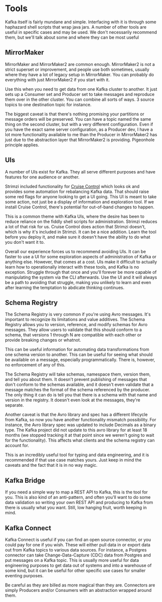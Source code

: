 # Tools

Kafka itself is fairly mundane and simple. Interfacing with it is through some haphazard shell scripts that wrap java jars. A number of other tools are useful in specific cases and may be used. We don't necessarily recommend them, but we'll talk about some and where they can be most useful

## MirrorMaker

MirrorMaker and MirrorMaker2 are common enough. MirrorMaker2 is not a strict superset or improvement, and people use both sometimes, usually where they have a lot of legacy setup in MirrorMaker. You can probably do everything with just MirrorMaker2 if you start with it.

Use this when you need to get data from one Kafka cluster to another. It just sets up a Consumer set and Producer set to take messages and reproduce them over in the other cluster. You can combine all sorts of ways. 3 source topics to one destination topic for instance.

The biggest caveat is that there's nothing promising your partitions or message orders will be preserved. You can have a topic named the same thing on the second cluster, but with a very different configuration. Even if you have the exact same server configuration, as a Producer dev, I have a lot more functionality available to me than the Producer in MirrorMaker2 has just due to the abstraction layer that MirrorMaker2 is providing. Pigeonhole principle applies.

## UIs

A number of UIs exist for Kafka. They all serve different purposes and have features for one audience or another.

Strimzi included functionality for [Cruise Control](https://github.com/linkedin/cruise-control) which looks ok and provides some automation for rebalancing Kafka data. That should raise some red flags for anyone looking to get a UI going. This UI is meant to take some action, not just be a display of information and exploration tool. If we install Cruise Control, there's potential for out-of-band changes to happen.

This is a common theme with Kafka UIs, where the desire has been to reduce reliance on the fiddly shell scripts for administration. Strimzi reduces a lot of that risk for us. Cruise Control does action that Strimzi doesn't, which is why it's included in Strimzi. It can be a nice addition. Learn the tool before you deploy it, and make sure it doesn't have the ability to do what you don't want it to.

Overall our experience forces us to recommend avoiding UIs. It can be faster to use a UI for some exploration aspects of administration of Kafka or anything else. However, that comes at a cost. UIs make it difficult to actually learn how to operationally interact with these tools, and Kafka is no exception. Struggle through that once and you'll forever be more capable of manipulating the system via the CLI afterwards. Use the UI and it will always be a path to avoiding that struggle, making you unlikely to learn and even after learning the temptation to abdicate thinking continues.

## Schema Registry

The Schema Registry is very common if you're using Avro messages. It's important to recognize its limitations and value additives. The Schema Registry allows you to version, reference, and modify schemas for Avro messages. They allow users to validate that this should conform to a schema, that versions 1 through N are compatible with each other or provide breaking changes or whatnot.

This can be useful information for automating data transformations from one schema version to another. This can be useful for seeing what should be available on a message, especially programmatically. There is, however, no enforcement of any of this.

The Schema Registry will take schemas, namespace them, version them, and tell you about them. It doesn't prevent publishing of messages that don't conform to the schemas available, and it doesn't even validate that a message matches the format of the schema referenced by the producer. The only thing it can do is tell you that there is a schema with that name and version in the registry. It doesn't even look at the messages, they're separate.

Another caveat is that the Avro library and spec has a different lifecycle from Kafka, so now you have another functionality mismatch possibility. For instance, the Avro library spec was updated to include Decimals as a binary type. The Kafka project did not update to this avro library for at least 18 months (we stopped tracking it at that point since we weren't going to wait for the functionality). This affects what clients and the schema registry can account for.

This is an incredibly useful tool for typing and data engineering, and it is recommended if that use case matches yours. Just keep in mind the caveats and the fact that it is in no way magic.

## Kafka Bridge

If you need a simple way to map a REST API to Kafka, this is the tool for you. This is also kind of an anti-pattern, and often you'll want to do some data validation so writing your own REST API and producing to Kafka from there is usually what you want. Still, low hanging fruit, worth keeping in mind.

## Kafka Connect

Kafka Connect is useful if you can find an open source connector, or you could pay for one if you wish. These will either pull data in or export data out from Kafka topics to various data sources. For instance, a Postgres connector can take Change-Data-Capture (CDC) data from Postgres and put messages on a Kafka topic. This is usually more useful for data engineering purposes to get data out of systems and into a warehouse of some kind, but it can be useful for other specific use cases for smaller eventing purposes.

Be careful as they are billed as more magical than they are. Connectors are simply Producers and/or Consumers with an abstraction wrapped around them.
